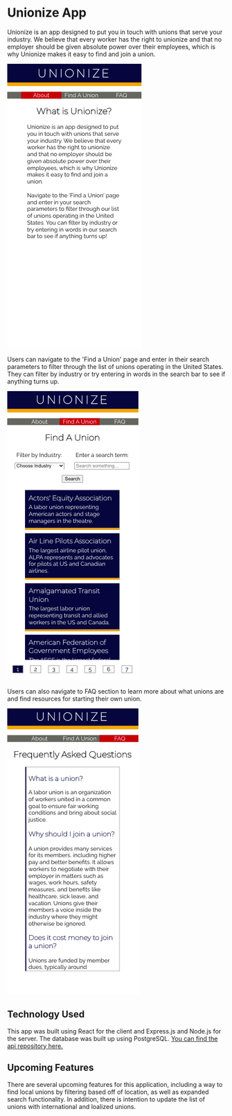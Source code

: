 # Unionize App

Unionize is an app designed to put you in touch with unions that serve your industry. We believe that every worker has the right to unionize and that no employer should be given absolute power over their employees, which is why Unionize makes it easy to find and join a union.

![About Page](/images/about-page.png)
                        
Users can navigate to the 'Find a Union' page and enter in their search parameters to filter through the list of unions operating in the United States. They can filter by industry or try entering in words in the search bar to see if anything turns up. 

![Find a Union Page](/images/find-union-page.png)

Users can also navigate to FAQ section to learn more about what unions are and find resources for starting their own union.

![FAQ Page](/images/faq-page.png)

## Technology Used

This app was built using React for the client and Express.js and Node.js for the server. The database was built up using PostgreSQL. [You can find the api repository here.](https://github.com/alannabouloy/unionize-server)

## Upcoming Features

There are several upcoming features for this application, including a way to find local unions by filtering based off of location, as well as expanded search functionality. In addition, there is intention to update the list of unions with international and loalized unions. 